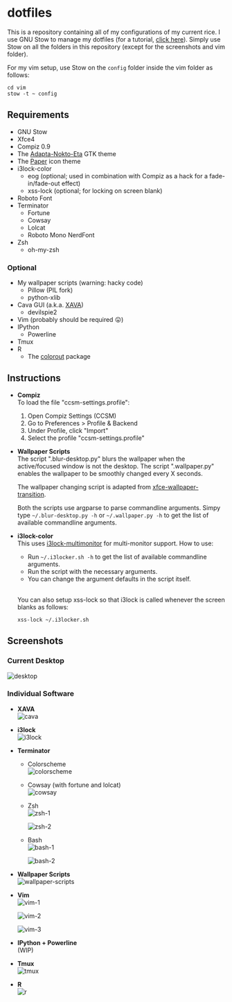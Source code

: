 # dotfiles

This is a repository containing all of my configurations of my current rice.
I use GNU Stow to manage my dotfiles (for a tutorial, [click here]( https://alexpearce.me/2016/02/managing-dotfiles-with-stow/)).
Simply use Stow on all the folders in this repository (except for the screenshots and vim folder).

For my vim setup, use Stow on the `config` folder inside the vim folder as follows:
```
cd vim
stow -t ~ config
```

## Requirements
* GNU Stow
* Xfce4
* Compiz 0.9
* The [Adapta-Nokto-Eta](https://github.com/adapta-project/adapta-gtk-theme) GTK theme
* The [Paper](https://github.com/snwh/paper-icon-theme) icon theme
* i3lock-color
  * eog (optional; used in combination with Compiz as a hack for a fade-in/fade-out effect)
  * xss-lock (optional; for locking on screen blank)
* Roboto Font
* Terminator
  * Fortune
  * Cowsay
  * Lolcat
  * Roboto Mono NerdFont
* Zsh
  * oh-my-zsh

### Optional
* My wallpaper scripts (warning: hacky code)
  * Pillow (PIL fork)
  * python-xlib
* Cava GUI (a.k.a. [XAVA](https://github.com/nikp123/xava))
  * devilspie2
* Vim (probably should be required :stuck_out_tongue:)
* IPython
  * Powerline
* Tmux
* R
  * The [colorout](https://github.com/jalvesaq/colorout) package

## Instructions
* **Compiz**  
  To load the file "ccsm-settings.profile":
  1. Open Compiz Settings (CCSM)
  2. Go to Preferences > Profile & Backend
  3. Under Profile, click "Import"
  4. Select the profile "ccsm-settings.profile"

* **Wallpaper Scripts**  
  The script ".blur-desktop.py" blurs the wallpaper when the active/focused window is not the desktop.
  The script ".wallpaper.py" enables the wallpaper to be smoothly changed every X seconds.
  <br>

  The wallpaper changing script is adapted from [xfce-wallpaper-transition](https://github.com/c4tz/xfce-wallpaper-transition).
  <br>

  Both the scripts use argparse to parse commandline arguments.
  Simpy type `~/.blur-desktop.py -h` or `~/.wallpaper.py -h` to get the list of available commandline arguments.
  <br>

* **i3lock-color**  
  This uses [i3lock-multimonitor](https://github.com/ShikherVerma/i3lock-multimonitor) for multi-monitor support.
  How to use:
    * Run `~/.i3locker.sh -h` to get the list of available commandline arguments.
    * Run the script with the necessary arguments.
    * You can change the argument defaults in the script itself.
  <br>

  You can also setup xss-lock so that i3lock is called whenever the screen blanks as follows:
  ```
  xss-lock ~/.i3locker.sh
  ```

## Screenshots

### **Current Desktop**
![desktop](./screenshots/desktop.png)

### **Individual Software**
* **XAVA**  
  ![cava](./screenshots/cava.png)

* **i3lock**  
  ![i3lock](./screenshots/i3lock.png)

* **Terminator**
  * Colorscheme  
    ![colorscheme](./screenshots/colorscheme.png)

  * Cowsay (with fortune and lolcat)  
    ![cowsay](./screenshots/cowsay.png)

  * Zsh  
    ![zsh-1](./screenshots/zsh-1.png)
    <br>

    ![zsh-2](./screenshots/zsh-2.png)

  * Bash  
    ![bash-1](./screenshots/bash-1.png)
    <br>

    ![bash-2](./screenshots/bash-2.png)

* **Wallpaper Scripts**  
  ![wallpaper-scripts](./screenshots/scripts.gif)  

* **Vim**  
  ![vim-1](./screenshots/vim-1.png)
  <br>

  ![vim-2](./screenshots/vim-2.png)
  <br>

  ![vim-3](./screenshots/vim-3.png)

* **IPython + Powerline**  
(WIP)

* **Tmux**  
  ![tmux](./screenshots/tmux.png)

* **R**  
  ![r](./screenshots/r.png)
